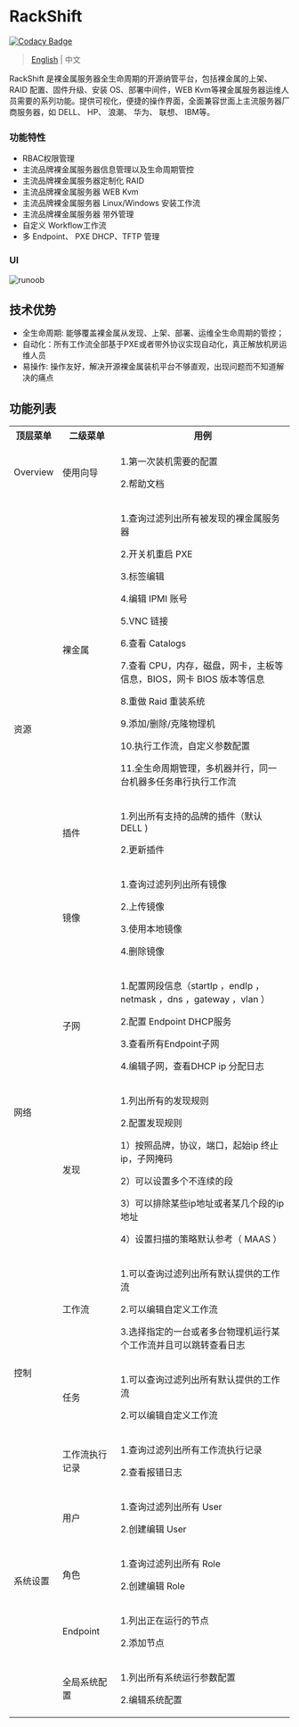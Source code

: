 # RackShift

[![Codacy Badge](https://api.codacy.com/project/badge/Grade/2d7d7a82829e4e4e80c0f2a9aa2397ca)](https://app.codacy.com/manual/rackshift/rackshift?utm_source=github.com&utm_medium=referral&utm_content=rackshift/rackshift&utm_campaign=Badge_Grade_Dashboard)

> [English](README_EN.md) | 中文

RackShift 是裸金属服务器全生命周期的开源纳管平台，包括裸金属的上架、RAID 配置、固件升级、安装 OS、部署中间件，WEB Kvm等裸金属服务器运维人员需要的系列功能。提供可视化，便捷的操作界面，全面兼容世面上主流服务器厂商服务器，如 DELL、 HP、 浪潮、 华为、 联想、 IBM等。

### 功能特性
- RBAC权限管理  
- 主流品牌裸金属服务器信息管理以及生命周期管控
- 主流品牌裸金属服务器定制化 RAID
- 主流品牌裸金属服务器 WEB Kvm
- 主流品牌裸金属服务器 Linux/Windows 安装工作流  
- 主流品牌裸金属服务器 带外管理
- 自定义 Workflow工作流
- 多 Endpoint、 PXE DHCP、TFTP 管理

### UI
 
![runoob](https://f2c-south.oss-cn-shenzhen.aliyuncs.com/RackHD-dont-del/RackHD%E4%B8%80%E9%94%AE%E5%8C%85/3.0/rs.png)

## 技术优势
  
- 全生命周期: 能够覆盖裸金属从发现、上架、部署、运维全生命周期的管控；
- 自动化：所有工作流全部基于PXE或者带外协议实现自动化，真正解放机房运维人员
- 易操作: 操作友好，解决开源裸金属装机平台不够直观，出现问题而不知道解决的痛点

## 功能列表

<table class="wrapped confluenceTable"><colgroup><col><col><col></colgroup><tbody><tr><th class="confluenceTh">顶层菜单</th><th class="confluenceTh">二级菜单</th><th class="confluenceTh">用例</th></tr><tr><td class="confluenceTd">Overview</td><td class="confluenceTd">使用向导</td><td class="confluenceTd"><p>1.第一次装机需要的配置</p><p>2.帮助文档</p></td></tr><tr><td rowspan="3" class="confluenceTd">资源<br><br></td><td class="confluenceTd">裸金属</td><td class="confluenceTd"><p>1.查询过滤列出所有被发现的裸金属服务器</p><p>2.开关机重启 PXE</p><p>3.标签编辑</p><p>4.编辑 IPMI 账号</p><p>5.VNC 链接</p><p>6.查看 Catalogs</p><p>7.查看 CPU，内存，磁盘，网卡，主板等信息，BIOS，网卡 BIOS 版本等信息</p><p>8.重做 Raid 重装系统</p><p>9.添加/删除/克隆物理机</p><p>10.执行工作流，自定义参数配置</p><p>11.全生命周期管理，多机器并行，同一台机器多任务串行执行工作流</p></td></tr><tr><td class="confluenceTd">插件</td><td class="confluenceTd"><p>1.列出所有支持的品牌的插件（默认 DELL )&nbsp;</p><p>2.更新插件</p></td></tr><tr><td class="confluenceTd">镜像</td><td class="confluenceTd"><p>1.查询过滤列列出所有镜像</p><p>2.上传镜像</p><p>3.使用本地镜像</p><p>4.删除镜像</p></td></tr><tr><td rowspan="2" class="confluenceTd">网络</td><td class="confluenceTd">子网</td><td class="confluenceTd"><p>1.配置网段信息（startIp ，endIp ，netmask ，dns ，gateway ，vlan ）</p><p>2.配置 Endpoint DHCP服务</p><p>3.查看所有Endpoint子网</p><p>4.编辑子网，查看DHCP ip 分配日志</p></td></tr><tr><td class="confluenceTd">发现</td><td class="confluenceTd"><p>1.列出所有的发现规则</p><p>2.配置发现规则</p><p>1）按照品牌，协议，端口，起始ip 终止ip，子网掩码</p><p>2）可以设置多个不连续的段</p><p>3）可以排除某些ip地址或者某几个段的ip地址</p><p>4）设置扫描的策略默认参考（ MAAS ）</p></td></tr><tr><td rowspan="3" class="confluenceTd">控制</td><td class="confluenceTd">工作流</td><td class="confluenceTd"><p>1.可以查询过滤列出所有默认提供的工作流</p><p>2.可以编辑自定义工作流</p><p>3.选择指定的一台或者多台物理机运行某个工作流并且可以跳转查看日志</p></td></tr><tr><td class="confluenceTd">任务</td><td class="confluenceTd"><p>1.可以查询过滤列出所有默认提供的工作流</p><p>2.可以编辑自定义工作流</p></td></tr><tr><td colspan="1" class="confluenceTd">工作流执行记录</td><td colspan="1" class="confluenceTd"><p>1.查询过滤列出所有工作流执行记录</p><p>2.查看报错日志</p></td></tr><tr><td rowspan="5" class="confluenceTd">系统设置<br><br><br><br><br></td></tr><tr><td class="confluenceTd">用户</td><td colspan="1" class="confluenceTd"><p>1.查询过滤列出所有 User</p><p>2.创建编辑 User</p></td></tr><tr><td colspan="1" class="confluenceTd">角色</td><td colspan="1" class="confluenceTd"><p>1.查询过滤列出所有 Role</p><p>2.创建编辑 Role</p></td></tr><tr><td colspan="1" class="confluenceTd">Endpoint</td><td colspan="1" class="confluenceTd"><p>1.列出正在运行的节点</p><p>2.添加节点</p></td></tr><tr><td colspan="1" class="confluenceTd">全局系统配置</td><td colspan="1" class="confluenceTd"><p>1.列出所有系统运行参数配置</p><p>2.编辑系统配置</p></td></tr></tbody></table>
